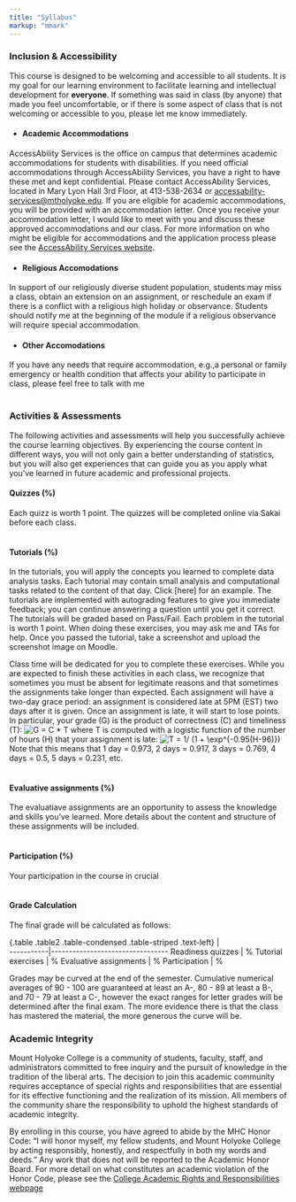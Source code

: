 ```yaml
---
title: "Syllabus"
markup: "mmark"
---
```


### Inclusion & Accessibility
This course is designed to be welcoming and accessible to all students. 
It is my goal for our learning environment to facilitate learning and intellectual development for **everyone**. If something was said in class (by anyone) that made you feel uncomfortable, or if there is some aspect of class that is not welcoming or accessible to you, please let me know immediately. 

* #### Academic Accommodations
AccessAbility Services is the office on campus that determines academic accommodations for students with disabilities. If you need official accommodations through AccessAbility Services, you have a right to have these met and kept confidential. Please contact AccessAbility Services, located in Mary Lyon Hall 3rd Floor, at 413-538-2634 or accessability-services@mtholyoke.edu. If you are eligible for academic accommodations, you will be provided with an accommodation letter. Once you receive your accommodation letter, I would like to meet with you and discuss these approved accommodations and our class. For more information on who might be eligible for accommodations and the application process please see the [AccessAbility Services website](www.mtholyoke.edu/accessability).

* #### Religious Accomodations
In support of our religiously diverse student population, students may miss a class, obtain an extension on an assignment, or reschedule an exam if there is a conflict with a religious high holiday or observance. Students should notify me at the beginning of the module if a religious observance will require special accommodation.

* #### Other Accomodations 
If you have any needs that require accommodation, e.g.,a personal or family emergency or health condition that affects your ability to participate in class, please feel free to talk with me
<br> 
<br>

### Activities & Assessments
The following activities and assessments will help you successfully achieve the course learning objectives. By experiencing the course content in different ways, you will not only gain a better understanding of statistics, but you will also get experiences that can guide you as you apply what you've learned in future academic and professional projects.

####  Quizzes (%)
Each quizz is worth 1 point. The quizzes will be completed online via Sakai before each class.
<br> 
<br>

#### Tutorials (%)
In the tutorials, you will apply the concepts you learned to complete data analysis tasks. Each tutorial may contain small analysis and computational tasks related to the content of that day. Click [here] for an example. The tutorials are implemented with autograding features to give you immediate feedback; you can continue answering a question until you get it correct. The tutorials will be graded based on Pass/Fail. Each problem in the tutorial is worth 1 point. When doing these exercises, you may ask me and TAs for help. Once you passed the tutorial, take a screenshot and upload the screenshot image on Moodle. 
  
Class time will be dedicated for you to complete these exercises. While you are expected to finish these activities in each class, we recognize that sometimes you must be absent for legitimate reasons and that sometimes the assignments take longer than expected. Each assignment will have a two-day grace period: an assignment is considered late at 5PM (EST) two days after it is given. Once an assignment is late, it will start to lose points. In particular, your grade (G) is the product of correctness (C) and timeliness (T): 
<img src="https://latex.codecogs.com/svg.latex?&space; G = C * T, " title="G = C * T" /> where T is computed with a logistic function of the number of hours (H) that your assignment is late: 
<img src="https://latex.codecogs.com/svg.latex?&space; T = 1/ (1 + \exp^{-0.95(H-96)}). " title="T = 1/ (1 + \exp^{-0.95(H-96)})" /> Note that this means that 1 day = 0.973, 2 days = 0.917, 3 days = 0.769, 4 days = 0.5, 5 days = 0.231, etc.
<br> 
<br>

#### Evaluative assignments (%)

The evaluatiave assignments are an opportunity to assess the knowledge and skills you’ve learned. More details about the content and structure of these assignments will be included. 
<br> 
<br>

#### Participation (%)

Your participation in the course in crucial 
<br> 
<br>

#### Grade Calculation

The final grade will be calculated as follows:
 
{.table .table2 .table-condensed .table-striped .text-left}
 <span></span>     | <span></span>  
-----------|---------------------------------
Readiness quizzes | %
Tutorial exercises | %
Evaluative assignments | %
Participation | %

Grades may be curved at the end of the semester. Cumulative numerical averages of 90 - 100 are guaranteed at least an A-, 80 - 89 at least a B-, and 70 - 79 at least a C-, however the exact ranges for letter grades will be determined after the final exam. The more evidence there is that the class has mastered the material, the more generous the curve will be. 

<!-- ## Policies & Additional Information -->

### Academic Integrity
Mount Holyoke College is a community of students, faculty, staff, and administrators committed to free inquiry and the pursuit of knowledge in the tradition of the liberal arts. The decision to join this academic community requires acceptance of special rights and responsibilities that are essential for its effective functioning and the realization of its mission. All members of the community share the responsibility to uphold the highest standards of academic integrity.

By enrolling in this course, you have agreed to abide by the MHC Honor Code: “I will honor myself, my fellow students, and Mount Holyoke College by acting responsibly, honestly, and respectfully in both my words and deeds.” Any work that does not will be reported to the Academic Honor Board. For more detail on what constitutes an academic violation of the Honor Code, please see the [College Academic Rights and Responsibilities webpage](https://www.mtholyoke.edu/academicdeans/academic-honor-board)







